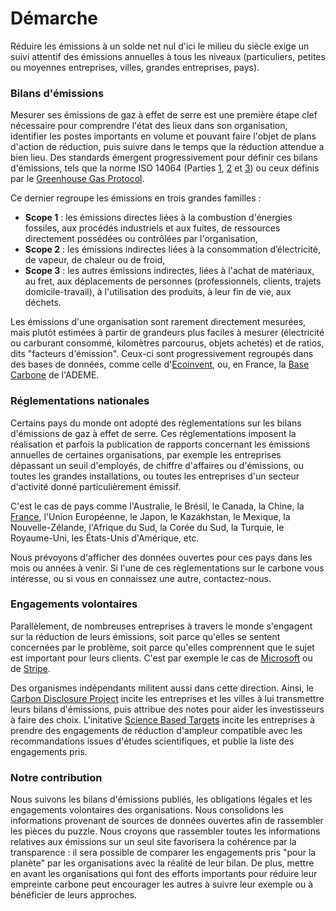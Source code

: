 # Démarche

Réduire les émissions à un solde net nul d'ici le milieu du siècle exige un suivi attentif des émissions annuelles à 
tous les niveaux (particuliers, petites ou moyennes entreprises, villes, grandes entreprises, pays).

### Bilans d'émissions

Mesurer ses émissions de gaz à effet de serre est une première étape clef nécessaire pour comprendre l'état des lieux
dans son organisation, identifier les postes importants en volume et pouvant faire l'objet de plans d'action de 
réduction, puis suivre dans le temps que la réduction attendue a bien lieu. 
Des standards émergent progressivement pour définir ces bilans d'émissions, tels que la norme ISO 14064 
(Parties [1](https://www.iso.org/standard/66453.html), [2](https://www.iso.org/standard/66454.html) 
et [3](https://www.iso.org/standard/66455.html)) ou ceux définis par le [Greenhouse Gas Protocol](https://ghgprotocol.org/standards).

Ce dernier regroupe les émissions en trois grandes familles :
* **Scope 1** : les émissions directes liées à la combustion d'énergies fossiles, aux procédés industriels et aux 
fuites, de ressources directement possédées ou contrôlées par l'organisation,
* **Scope 2** : les émissions indirectes liées à la consommation d’électricité, de vapeur, de chaleur ou de froid,
* **Scope 3** : les autres émissions indirectes, liées à l'achat de matériaux, au fret, aux déplacements de personnes
(professionnels, clients, trajets domicile-travail), à l'utilisation des produits, à leur fin de vie, aux déchets.

Les émissions d'une organisation sont rarement directement mesurées, mais plutôt estimées à partir de grandeurs plus 
faciles à mesurer (électricité ou carburant consommé, kilomètres parcourus, objets achetés) et
de ratios, dits "facteurs d'émission". Ceux-ci sont progressivement regroupés dans des bases de données, comme celle
d'[Ecoinvent](https://www.ecoinvent.org/), 
ou, en France, la [Base Carbone](https://www.bilans-ges.ademe.fr/fr/accueil/contenu/index/page/presentation/siGras/0)
de l'ADEME.

### Réglementations nationales

Certains pays du monde ont adopté des règlementations sur les bilans d'émissions de gaz à effet de serre. Ces 
réglementations imposent la réalisation et parfois la publication de rapports concernant les émissions annuelles de 
certaines organisations, par exemple les entreprises dépassant un seuil d'employés, de chiffre d'affaires ou 
d'émissions, ou toutes les grandes installations, ou toutes les entreprises d'un secteur d'activité donné 
particulièrement émissif. 

C'est le cas de pays comme l'Australie, le Brésil, le Canada, la Chine, 
la [France](/fr/france), 
l'Union Européenne, 
le Japon, le Kazakhstan, le Mexique, la Nouvelle-Zélande, l'Afrique du Sud, la Corée du Sud, la Turquie, le Royaume-Uni, 
les États-Unis d'Amérique, etc.

Nous prévoyons d'afficher des données ouvertes pour ces pays dans les mois ou années à venir. Si l'une de ces 
règlementations sur le carbone vous intéresse, ou si vous en connaissez une autre, contactez-nous.

### Engagements volontaires

Parallèlement, de nombreuses entreprises à travers le monde s'engagent sur la réduction de leurs émissions, soit
parce qu'elles se sentent concernées par le problème, soit parce qu'elles comprennent que le sujet est important pour 
leurs clients. C'est par exemple le cas de [Microsoft](https://blogs.microsoft.com/blog/2020/01/16/microsoft-will-be-carbon-negative-by-2030/)
ou de [Stripe](https://stripe.com/fr/blog/negative-emissions-commitment).

Des organismes indépendants militent aussi dans cette direction. Ainsi, le [Carbon Disclosure Project](https://www.cdp.net/)
incite les entreprises et les villes à lui transmettre leurs bilans d'émissions, puis attribue des notes pour aider les
investisseurs à faire des choix. L'initative [Science Based Targets](https://sciencebasedtargets.org/companies-taking-action/)
incite les entreprises à prendre des engagements de réduction d'ampleur compatible avec les recommandations issues
d'études scientifiques, et publie la liste des engagements pris.

### Notre contribution

Nous suivons les bilans d'émissions publiés, les obligations légales et les engagements volontaires des organisations. 
Nous consolidons les informations provenant de sources de données ouvertes afin de rassembler les pièces du puzzle. 
Nous croyons que rassembler toutes les informations relatives aux émissions sur un seul site favorisera la cohérence par 
la transparence : il sera possible de comparer les engagements pris "pour la planète" par les organisations avec la 
réalité de leur bilan. De plus, mettre en avant les organisations qui font des efforts importants pour réduire leur 
empreinte carbone peut encourager les autres à suivre leur exemple ou à bénéficier de leurs approches.
